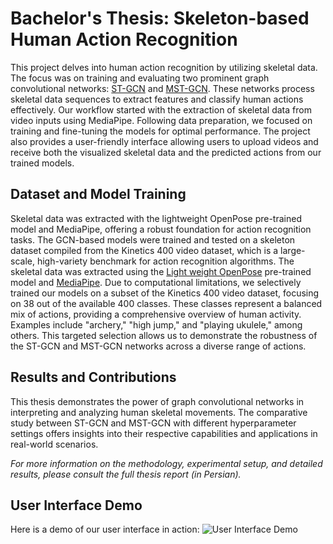 # Bachelor's Thesis: Skeleton-based Human Action Recognition 

This project delves into human action recognition by utilizing skeletal data. The focus was on training and evaluating two prominent graph convolutional networks: [ST-GCN](https://github.com/yysijie/st-gcn) and [MST-GCN](https://github.com/czhaneva/mst-gcn). 
These networks process skeletal data sequences to extract features and classify human actions effectively. 
Our workflow started with the extraction of skeletal data from video inputs using MediaPipe. 
Following data preparation, we focused on training and fine-tuning the models for optimal performance. 
The project also provides a user-friendly interface allowing users to upload videos and receive both the visualized skeletal data and the predicted actions from our trained models.

## Dataset and Model Training
Skeletal data was extracted with the lightweight OpenPose pre-trained model and MediaPipe, offering a robust foundation for action recognition tasks. 
The GCN-based models were trained and tested on a skeleton dataset compiled from the Kinetics 400 video dataset, which is a large-scale, high-variety benchmark for action recognition algorithms.
The skeletal data was extracted using the [Light weight OpenPose](https://github.com/Daniil-Osokin/lightweight-human-pose-estimation.pytorch) pre-trained model and [MediaPipe](https://github.com/google/mediapipe). 
Due to computational limitations, we selectively trained our models on a subset of the Kinetics 400 video dataset, focusing on 38 out of the available 400 classes. These classes represent a balanced mix of actions, providing a comprehensive overview of human activity. 
Examples include "archery," "high jump," and "playing ukulele," among others. This targeted selection allows us to demonstrate the robustness of the ST-GCN and MST-GCN networks across a diverse range of actions.

## Results and Contributions

This thesis demonstrates the power of graph convolutional networks in interpreting and analyzing human skeletal movements. 
The comparative study between ST-GCN and MST-GCN with different hyperparameter settings offers insights into their respective capabilities and applications in real-world scenarios.

*For more information on the methodology, experimental setup, and detailed results, please consult the full thesis report (in Persian).*

## User Interface Demo

Here is a demo of our user interface in action:
![User Interface Demo](https://github.com/hedzd/bsc-thesis/blob/main/interface-demo.gif)
